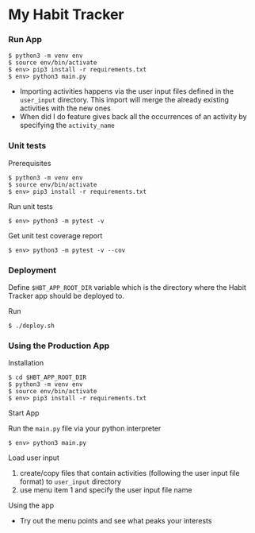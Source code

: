 # My Habit Tracker 

### Run App

```
$ python3 -m venv env
$ source env/bin/activate
$ env> pip3 install -r requirements.txt
$ env> python3 main.py
```

- Importing activities happens via the user input files defined in the `user_input` directory. This import will merge the already existing activities with the new ones
- When did I do feature gives back all the occurrences of an activity by specifying the `activity_name`

### Unit tests

Prerequisites 
```
$ python3 -m venv env
$ source env/bin/activate
$ env> pip3 install -r requirements.txt
```

Run unit tests
```
$ env> python3 -m pytest -v
```

Get unit test coverage report
```
$ env> python3 -m pytest -v --cov
```

### Deployment

Define `$HBT_APP_ROOT_DIR` variable which is the directory where the Habit Tracker app should be deployed to.

Run
```
$ ./deploy.sh
```

### Using the Production App

Installation
```
$ cd $HBT_APP_ROOT_DIR
$ python3 -m venv env
$ source env/bin/activate
$ env> pip3 install -r requirements.txt
```

Start App

Run the `main.py` file via your python interpreter
```
$ env> python3 main.py
```

Load user input

1. create/copy files that contain activities (following the user input file format) to `user_input` directory
2. use menu item 1 and specify the user input file name

Using the app

- Try out the menu points and see what peaks your interests
